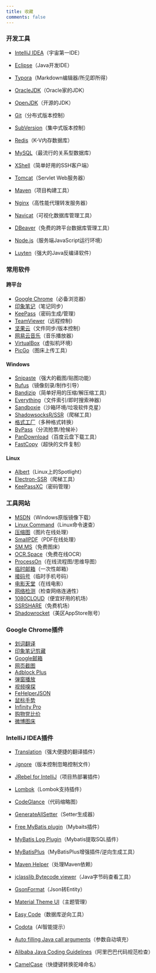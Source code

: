 ```yaml
---
title: 收藏
comments: false
---
```


### 开发工具

- [IntelliJ IDEA](https://www.jetbrains.com/idea/)（宇宙第一IDE）

- [Eclipse](https://www.eclipse.org/)（Java开发IDE）

- [Typora](https://www.typora.io/)（Markdown编辑器/所见即所得）

- [OracleJDK](https://www.oracle.com/technetwork/java/javase/downloads/index.html)（Oracle家的JDK）

- [OpenJDK](https://openjdk.java.net/)（开源的JDK）

- [Git](https://git-scm.com/)（分布式版本控制）

- [SubVersion](https://subversion.apache.org/)（集中式版本控制）

- [Redis](https://redis.io/)（K-V内存数据库）

- [MySQL](https://www.mysql.com/)（最流行的关系型数据库）

- [XShell](https://www.netsarang.com/zh/xshell/)（简单好用的SSH客户端）

- [Tomcat](http://tomcat.apache.org/)（Servlet Web服务器）

- [Maven](https://maven.apache.org/)（项目构建工具）

- [Nginx](https://nginx.org/)（高性能代理转发服务器）

- [Navicat](https://www.navicat.com/)（可视化数据库管理工具）

- [DBeaver](https://dbeaver.io/)（免费的跨平台数据库管理工具）

- [Node.js](https://nodejs.org/)（服务端JavaScript运行环境）

- [Luyten](https://github.com/deathmarine/Luyten)（强大的Java反编译软件）

### 常用软件

#### 跨平台

- [Google Chrome](https://www.google.com/intl/zh-CN/chrome/)（必备浏览器）
- [印象笔记](https://www.yinxiang.com/)（笔记同步）
- [KeePass](https://keepass.info/)（密码生成/管理）
- [TeamViewer](https://www.teamviewer.cn/)（远程控制）
- [坚果云](https://www.jianguoyun.com/)（文件同步/版本控制）
- [网易云音乐](https://music.163.com/)（音乐播放器）
- [VirtualBox](https://www.virtualbox.org/)（虚拟机环境）
- [PicGo](https://github.com/Molunerfinn/PicGo)（图床上传工具）

#### Windows

- [Snipaste](https://zh.snipaste.com/)（强大的截图/贴图功能）
- [Rufus](https://rufus.ie/)（镜像刻录/制作引导）
- [Bandizip](https://cn.bandisoft.com/bandizip/)（简单好用的压缩/解压缩工具）
- [Everything](https://www.voidtools.com/zh-cn/)（文件索引/即时搜索神器）
- [Sandboxie](https://www.sandboxie.com/)（沙箱环境/垃圾软件克星）
- [ShadowsocksR/SSR](https://github.com/shadowsocksrr/shadowsocksr-csharp/)（爬梯工具）
- [格式工厂](http://www.pcgeshi.com/)（多种格式转换）
- [ByPass](https://www.bypass.cn/)（分流抢票/抢候补）
- [PanDownload](https://pandownload.com/)（百度云盘下载工具）
- [FastCopy](https://fastcopy.jp/en/)（超快的文件复制）

#### Linux

- [Albert](https://albertlauncher.github.io/)（Linux上的Spotlight）
- [Electron-SSR](https://github.com/shadowsocksrr/electron-ssr/)（爬梯工具）
- [KeePassXC](https://keepassxc.org/)（密码管理）

### 工具网站

- [MSDN](https://msdn.itellyou.cn/)（Windows原版镜像下载）
- [Linux Command](https://wangchujiang.com/linux-command/)（Linux命令速查）
- [压缩图](https://www.yasuotu.com/)（图片在线处理）
- [SmallPDF](https://smallpdf.com/cn/)（PDF在线处理）
- [SM.MS](https://sm.ms/)（免费图床）
- [OCR.Space](http://ocr.space/)（免费在线OCR）
- [ProcessOn](https://www.processon.com/)（在线流程图/思维导图）
- [临时邮箱](https://linshiyouxiang.net/)（一次性邮箱）
- [接码号](https://jiemahao.com/)（临时手机号码）
- [电影天堂](http://www.btbtdy.me/)（在线电影）
- [网络检测](https://ip.skk.moe/)（检查网络连通性）
- [1080CLOUD](https://www.ali-sub.xyz/)（便宜好用的机场）
- [SSRSHARE](https://usky.ml/)（免费机场）
- [Shadowrocket](https://github.com/shadowrocketHelp/help/wiki/%E5%9B%BD%E5%A4%96-appstore-id-%E8%B4%A6%E5%8F%B7%E5%88%86%E4%BA%AB/)（美区AppStore账号）

### Google Chrome插件

- [划词翻译](https://chrome.google.com/webstore/detail/%E5%88%92%E8%AF%8D%E7%BF%BB%E8%AF%91/ikhdkkncnoglghljlkmcimlnlhkeamad)
- [印象笔记剪藏](https://chrome.google.com/webstore/detail/evernote-web-clipper/pioclpoplcdbaefihamjohnefbikjilc)
- [Google邮箱](https://chrome.google.com/webstore/detail/google-mail-checker/mihcahmgecmbnbcchbopgniflfhgnkff)
- [网页截图](https://chrome.google.com/webstore/detail/awesome-screenshot-screen/nlipoenfbbikpbjkfpfillcgkoblgpmj)
- [Adblock Plus](https://chrome.google.com/webstore/detail/adblock-plus-free-ad-bloc/cfhdojbkjhnklbpkdaibdccddilifddb)
- [弹窗播放](https://chrome.google.com/webstore/detail/separate-window/cbgkkbaghihhnaeabfcmmglhnfkfnpon)
- [视频嗅探](https://chrome.google.com/webstore/detail/flash-video-downloader/aiimdkdngfcipjohbjenkahhlhccpdbc)
- [FeHelperJSON](https://chrome.google.com/webstore/detail/fehelperjson/pkgccpejnmalmdinmhkkfafefagiiiad)
- [鼠标手势](https://chrome.google.com/webstore/detail/crxmouse-chrome-gestures/jlgkpaicikihijadgifklkbpdajbkhjo)
- [Infinity Pro](https://chrome.google.com/webstore/detail/infinity-new-tab-pro/nnnkddnnlpamobajfibfdgfnbcnkgngh)
- [购物党比价](https://chrome.google.com/webstore/detail/%E8%B4%AD%E7%89%A9%E5%85%9A%E8%87%AA%E5%8A%A8%E6%AF%94%E4%BB%B7%E5%B7%A5%E5%85%B7/jgphnjokjhjlcnnajmfjlacjnjkhleah)
- [微博图床](https://chrome.google.com/webstore/detail/%E5%BE%AE%E5%8D%9A%E5%9B%BE%E5%BA%8A/pinjkilghdfhnkibhcangnpmcpdpmehk)

### IntelliJ IDEA插件
- [Translation](https://plugins.jetbrains.com/plugin/8579-translation)（强大便捷的翻译插件）

- [.ignore](https://plugins.jetbrains.com/plugin/7495--ignore)（版本控制忽略控制文件）

- [JRebel for IntelliJ](https://plugins.jetbrains.com/plugin/4441-jrebel-for-intellij)（项目热部署插件）

- [Lombok](https://plugins.jetbrains.com/plugin/6317-lombok)（Lombok支持插件）

- [CodeGlance](https://plugins.jetbrains.com/plugin/7275-codeglance)（代码缩略图）

- [GenerateAllSetter](https://plugins.jetbrains.com/plugin/9360-generateallsetter)（Setter生成器）

- [Free MyBatis plugin](https://plugins.jetbrains.com/plugin/8321-free-mybatis-plugin)（Mybaits插件）

- [MyBatis Log Plugin](https://plugins.jetbrains.com/plugin/10065-mybatis-log-plugin)（Mybatis提取SQL插件）

- [MyBatisPlus](https://plugins.jetbrains.com/plugin/12670-mybatisplus)（MyBatisPlus增强插件/逆向生成工具）

- [Maven Helper](https://plugins.jetbrains.com/plugin/7179-maven-helper)（处理Maven依赖）

- [jclasslib Bytecode viewer](https://plugins.jetbrains.com/plugin/9248-jclasslib-bytecode-viewer)（Java字节码查看工具）

- [GsonFormat](https://plugins.jetbrains.com/plugin/7654-gsonformat)（Json转Entity）

- [Material Theme UI](https://plugins.jetbrains.com/plugin/8006-material-theme-ui)（主题管理）

- [Easy Code](https://plugins.jetbrains.com/plugin/10954-easy-code)（数据库逆向工具）

- [Codota](https://plugins.jetbrains.com/plugin/7638-codota)（AI智能提示）

- [Auto filling Java call arguments](https://plugins.jetbrains.com/plugin/8638-auto-filling-java-call-arguments)（参数自动填充）

- [Alibaba Java Coding Guidelines](https://plugins.jetbrains.com/plugin/10046-alibaba-java-coding-guidelines)（阿里巴巴代码规范检查）

- [CamelCase](https://plugins.jetbrains.com/plugin/7160-camelcase)（快捷键转换驼峰命名）